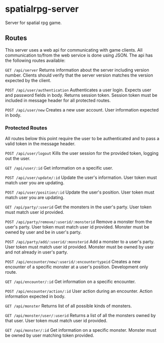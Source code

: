 # spatialrpg-server
Server for spatial rpg game.

## Routes
This server uses a web api for communicating with game clients. All communication to/from the web service is done using JSON. The api has the following routes available:

`GET /api/server`
Returns information about the server including version number. Clients should verify that the server version matches the version expected by the client.

`POST /api/user/authentication`
Authenticates a user login. Expects user and password fields in body. Returns session token. Session token must be included in message header for all protected routes.

`POST /api/user/new`
Creates a new user account. User information expected in body.

### Protected Routes
All routes below this point require the user to be authenticated and to pass a valid token in the message header.

`POST /api/user/logout`
Kills the user session for the provided token, logging out the user.

`GET /api/user/:id`
Get information on a specific user.

`POST /api/user/update/:id`
Update the user's information. User token must match user you are updating.

`POST /api/user/position/:id`
Update the user's position.  User token must match user you are updating.

`GET /api/party/:userid`
Get the monsters in the user's party. User token must match user id provided.

`POST /api/party/remove/:userid/:monsterid`
Remove a monster from the user's party. User token must match user id provided. Monster must be owned by user and be in user's party.

`POST /api/party/add/:userid/:monsterid`
Add a monster to a user's party. User token must match user id provided. Monster must be owned by user and not already in user's party.

`POST /api/encounter/new/:userid/:encountertypeid`
Creates a new encounter of a specific monster at a user's position. Development only route.

`GET /api/encounter/:id`
Get information on a specific encounter.

`POST /api/encounter/action/:id`
User action during an encounter. Action information expected in body.

`GET /api/monster`
Returns list of all possible kinds of monsters.

`GET /api/monster/user/:userid`
Returns a list of all the monsters owned by that user. User token must match user id provided.

`GET /api/monster/:id`
Get information on a specific monster. Monster must be owned by user matching token provided.


